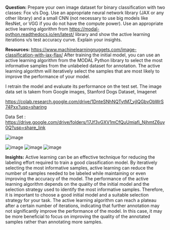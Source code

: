 **Question:**
Prepare your own image dataset for binary classification with two classes: Fox v/s Dog. Use an appropriate neural network library (JAX or any other library) and a small CNN (not necessary to use big models like ResNet, or VGG if you do not have the compute power). Use an appropriate active learning algorithm from https://modal-python.readthedocs.io/en/latest/ library and show the active learning iterations v/s test accuracy curve. Explain your insights.

**Resources:**
https://www.machinelearningnuggets.com/image-classification-with-jax-flax/ After training the initial model, you can use an active learning algorithm from the MODAL Python library to select the most informative samples from the unlabeled dataset for annotation. The active learning algorithm will iteratively select the samples that are most likely to improve the performance of your model.

 I retrain the model and evaluate its performance on the test set.
The image data set is takem from Google images, Stanford Dogs Dataset, Imagenet


https://colab.research.google.com/drive/1DnteSNhNQTytM7_vjlQGbvObWrS74Pxx?usp=sharing

Data Set : https://drive.google.com/drive/folders/17Jf3vGXV1mCfQuUmiafi_NjhmtZ6uy0Q?usp=share_link

![image](https://github.com/knowkumud/Air-Quality-Data-using-Bayesian-ML/assets/88158584/a22cbcda-2a35-4563-ad4f-ab79905ba06a)

![image](https://github.com/knowkumud/Air-Quality-Data-using-Bayesian-ML/assets/88158584/9f697b05-ddfe-439b-a722-d3d9e84ac26e)
![image](https://github.com/knowkumud/Air-Quality-Data-using-Bayesian-ML/assets/88158584/818ff6ce-8308-4d29-853c-6700e4c8d55f)
![image](https://github.com/knowkumud/Air-Quality-Data-using-Bayesian-ML/assets/88158584/55a9414d-8ba7-4131-ab44-8d20a1d744f3)




**Insights:**
Active learning can be an effective technique for reducing the labeling effort required to train a good classification model. By iteratively selecting the most informative samples, active learning can reduce the number of samples needed to be labeled while maintaining or even improving the accuracy of the model.
The performance of the active learning algorithm depends on the quality of the initial model and the selection strategy used to identify the most informative samples. Therefore, it is important to choose a good initial model and a suitable selection strategy for your task.
The active learning algorithm can reach a plateau after a certain number of iterations, indicating that further annotation may not significantly improve the performance of the model. In this case, it may be more beneficial to focus on improving the quality of the annotated samples rather than annotating more samples.
